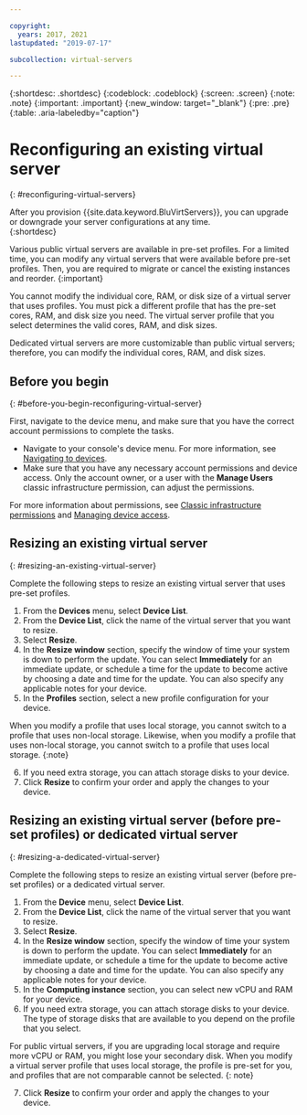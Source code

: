 ```yaml
---

copyright:
  years: 2017, 2021
lastupdated: "2019-07-17"

subcollection: virtual-servers

---
```


{:shortdesc: .shortdesc}
{:codeblock: .codeblock}
{:screen: .screen}
{:note: .note}
{:important: .important}
{:new_window: target="_blank"}
{:pre: .pre}
{:table: .aria-labeledby="caption"}


# Reconfiguring an existing virtual server
{: #reconfiguring-virtual-servers}

After you provision {{site.data.keyword.BluVirtServers}}, you can upgrade or downgrade your server configurations at any time.  
{:shortdesc}

Various public virtual servers are available in pre-set profiles. For a limited time, you can modify any virtual servers that were available before pre-set profiles. Then, you are required to migrate or cancel the existing instances and reorder.
{:important}

You cannot modify the individual core, RAM, or disk size of a virtual server that uses profiles. You must pick a different profile that has the pre-set cores, RAM, and disk size you need. The virtual server profile that you select determines the valid cores, RAM, and disk sizes.  

Dedicated virtual servers are more customizable than public virtual servers; therefore, you can modify the individual cores, RAM, and disk sizes.

## Before you begin
{: #before-you-begin-reconfiguring-virtual-server}

First, navigate to the device menu, and make sure that you have the correct account permissions to complete the tasks.

* Navigate to your console's device menu. For more information, see [Navigating to devices](/docs/virtual-servers?topic=virtual-servers-navigating-devices).
* Make sure that you have any necessary account permissions and device access. Only the account owner, or a user with the **Manage Users** classic infrastructure permission, can adjust the permissions.

For more information about permissions, see [Classic infrastructure permissions](/docs/account?topic=account-infrapermission) and [Managing device access](/docs/virtual-servers?topic=virtual-servers-managing-device-access).

## Resizing an existing virtual server 
{: #resizing-an-existing-virtual-server}

Complete the following steps to resize an existing virtual server that uses pre-set profiles.

1. From the **Devices** menu, select **Device List**.
2. From the **Device List**, click the name of the virtual server that you want to resize.
3. Select **Resize**.
4. In the **Resize window** section, specify the window of time your system is down to perform the update. You can select **Immediately** for an immediate update, or schedule a time for the update to become active by choosing a date and time for the update. You can also specify any applicable notes for your device.
5. In the **Profiles** section, select a new profile configuration for your device. 

  When you modify a profile that uses local storage, you cannot switch to a profile that uses non-local storage. Likewise, when you modify a profile that uses non-local storage, you cannot switch to a profile that uses local storage.
  {:note}

6. If you need extra storage, you can attach storage disks to your device.
7. Click **Resize** to confirm your order and apply the changes to your device.

## Resizing an existing virtual server (before pre-set profiles) or dedicated virtual server
{: #resizing-a-dedicated-virtual-server}

Complete the following steps to resize an existing virtual server (before pre-set profiles) or a dedicated virtual server.

1. From the **Device** menu, select **Device List**.
2. From the **Device List**, click the name of the virtual server that you want to resize.
3. Select **Resize**.
4. In the **Resize window** section, specify the window of time your system is down to perform the update. You can select **Immediately** for an immediate update, or schedule a time for the update to become active by choosing a date and time for the update. You can also specify any applicable notes for your device.
5. In the **Computing instance** section, you can select new vCPU and RAM for your device. 
6. If you need extra storage, you can attach storage disks to your device. The type of storage disks that are available to you depend on the profile that you select.

  For public virtual servers, if you are upgrading local storage and require more vCPU or RAM, you might lose your secondary disk. When you modify a virtual server profile that uses local storage, the profile is pre-set for you, and profiles that are not comparable cannot be selected.
  {: note}

7. Click **Resize** to confirm your order and apply the changes to your device.

